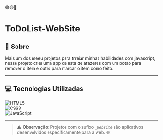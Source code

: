 🟢🟡🔴

# ToDoList-WebSite
 
## 🧐 Sobre

Mais um dos meeu projetos para trreiar minhas habilidades com javascript, nesse projeto criei uma app de lista de afazeres com um botao para remover o item e outro para marcar o item como feito.


---

## 💻 Tecnologias Utilizadas

![HTML5](https://img.shields.io/badge/html5-%23E34F26.svg?style=for-the-badge&logo=html5&logoColor=white)  
![CSS3](https://img.shields.io/badge/css3-%231572B6.svg?style=for-the-badge&logo=css3&logoColor=white)  
![JavaScript](https://img.shields.io/badge/javascript-%23323330.svg?style=for-the-badge&logo=javascript&logoColor=%23F7DF1E)  


---

> ⚠️ **Observação**: Projetos com o sufixo *`_Website`* são aplicativos desenvolvidos especificamente para a web. 🌐  